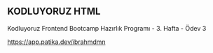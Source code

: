## KODLUYORUZ HTML
Kodluyoruz Frontend Bootcamp Hazırlık Programı - 3. Hafta - Ödev 3 

https://app.patika.dev/ibrahmdmn
